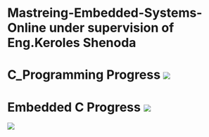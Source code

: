 # Mastreing-Embedded-Systems-Online under supervision of Eng.Keroles Shenoda <learn-in-depth>
# C_Programming Progress ![](https://geps.dev/progress/100)
# Embedded C  Progress ![](https://geps.dev/progress/40)
![](https://staticlearn.shine.com/l/m/images/blog/Embedded_System_Intro_Types_Applications_Architecture_and_Examples.jpg)
